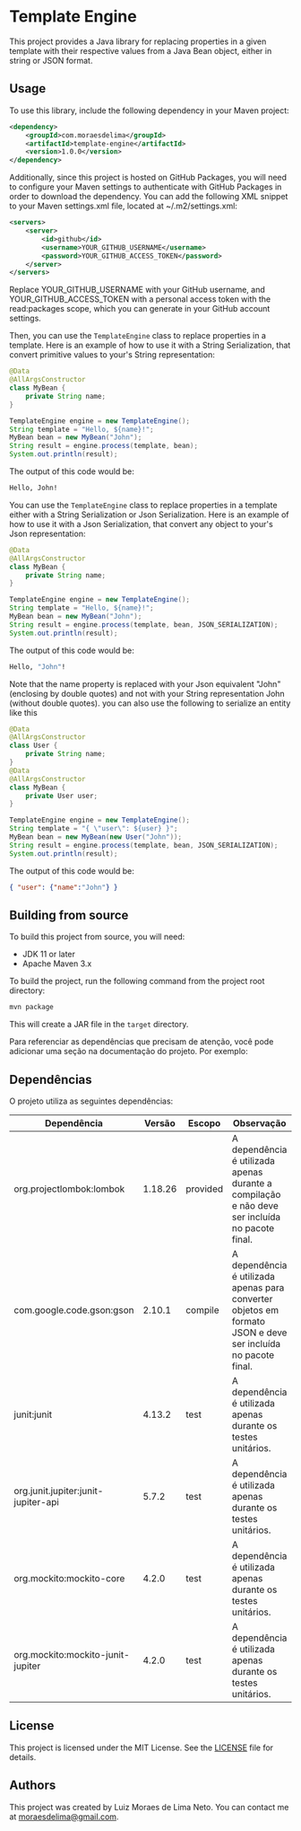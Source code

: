 
# Template Engine

This project provides a Java library for replacing properties in a given template with their respective values from a Java Bean object, either in string or JSON format.

## Usage

To use this library, include the following dependency in your Maven project:

```xml
<dependency>
    <groupId>com.moraesdelima</groupId>
    <artifactId>template-engine</artifactId>
    <version>1.0.0</version>
</dependency>
```
Additionally, since this project is hosted on GitHub Packages, you will need to configure your Maven settings to authenticate with GitHub Packages in order to download the dependency. You can add the following XML snippet to your Maven settings.xml file, located at ~/.m2/settings.xml:

```xml
<servers>
    <server>
        <id>github</id>
        <username>YOUR_GITHUB_USERNAME</username>
        <password>YOUR_GITHUB_ACCESS_TOKEN</password>
    </server>
</servers>
```

Replace YOUR_GITHUB_USERNAME with your GitHub username, and YOUR_GITHUB_ACCESS_TOKEN with a personal access token with the read:packages scope, which you can generate in your GitHub account settings.

Then, you can use the `TemplateEngine` class to replace properties in a template. Here is an example of how to use it with a String Serialization, that convert primitive values to your's String representation:

```java
@Data
@AllArgsConstructor
class MyBean {
    private String name;
}

TemplateEngine engine = new TemplateEngine();
String template = "Hello, ${name}!";
MyBean bean = new MyBean("John");
String result = engine.process(template, bean);
System.out.println(result);
```

The output of this code would be:

```bash
Hello, John!
```

You can use the `TemplateEngine` class to replace properties in a template either with a String Serialization or Json Serialization. Here is an example of how to use it with a Json Serialization, that convert any object to your's Json representation:

```java
@Data
@AllArgsConstructor
class MyBean {
    private String name;
}

TemplateEngine engine = new TemplateEngine();
String template = "Hello, ${name}!";
MyBean bean = new MyBean("John");
String result = engine.process(template, bean, JSON_SERIALIZATION);
System.out.println(result);
```

The output of this code would be:

```bash
Hello, "John"!
```

Note that the name property is replaced with your Json equivalent "John" (enclosing by double quotes) and not with your String representation John (without double quotes). you can also use the following to serialize an entity like this

```java
@Data
@AllArgsConstructor
class User {
    private String name;
}
@Data
@AllArgsConstructor
class MyBean {
    private User user;
}

TemplateEngine engine = new TemplateEngine();
String template = "{ \"user\": ${user} }";
MyBean bean = new MyBean(new User("John"));
String result = engine.process(template, bean, JSON_SERIALIZATION);
System.out.println(result);
```

The output of this code would be:

```json
{ "user": {"name":"John"} }
```

## Building from source

To build this project from source, you will need:

- JDK 11 or later
- Apache Maven 3.x

To build the project, run the following command from the project root directory:

```bash
mvn package
```

This will create a JAR file in the `target` directory.

Para referenciar as dependências que precisam de atenção, você pode adicionar uma seção na documentação do projeto. Por exemplo:

## Dependências

O projeto utiliza as seguintes dependências:

| Dependência | Versão | Escopo | Observação |
|-------------|--------|--------|------------|
| org.projectlombok:lombok | 1.18.26 | provided | A dependência é utilizada apenas durante a compilação e não deve ser incluída no pacote final. |
| com.google.code.gson:gson | 2.10.1 | compile | A dependência é utilizada apenas para converter objetos em formato JSON e deve ser incluída no pacote final. |
| junit:junit | 4.13.2 | test | A dependência é utilizada apenas durante os testes unitários. |
| org.junit.jupiter:junit-jupiter-api | 5.7.2 | test | A dependência é utilizada apenas durante os testes unitários. |
| org.mockito:mockito-core | 4.2.0 | test | A dependência é utilizada apenas durante os testes unitários. |
| org.mockito:mockito-junit-jupiter | 4.2.0 | test | A dependência é utilizada apenas durante os testes unitários. |

## License

This project is licensed under the MIT License. See the [LICENSE](LICENSE) file for details.

## Authors

This project was created by Luiz Moraes de Lima Neto. You can contact me at <moraesdelima@gmail.com>.
